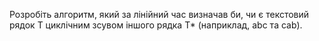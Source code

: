 Розробіть алгоритм, який за лінійний час визначав би, чи є текстовий рядок Т циклічним
зсувом іншого рядка Т* (наприклад, abc та cab).
